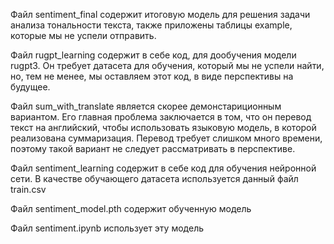 Файл sentiment_final содержит итоговую модель для решения задачи анализа тональности текста, также приложены таблицы example, которые мы не успели отправить.

Файл rugpt_learning содержит в себе код, для дообучения модели rugpt3. Он требует датасета для обучения, который мы не успели найти, но, тем не менее, мы оставляем этот код, в виде перспективы на будущее.

Файл sum_with_translate является скорее демонстариционным вариантом. Его главная проблема заключается в том, что он перевод текст на английский, чтобы использовать языковую модель, в которой реализована суммаризация. Перевод требует слишком много времени, поэтому такой вариант не следует рассматривать в перспективе.

Файл sentiment_learning содержит в себе код для обучения нейронной сети. В качестве обучающего датасета используется данный файл train.csv

Файл sentiment_model.pth содержит обученную модель

Файл sentiment.ipynb использует эту модель
